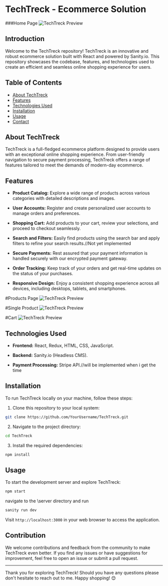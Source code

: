 # TechTreck - Ecommerce Solution

###Home Page
![TechTreck Preview](client/src/assets/techtreck.png)

## Introduction

Welcome to the TechTreck repository! TechTreck is an innovative and robust ecommerce solution built with React and powered by Sanity.io. This repository showcases the codebase, features, and technologies used to create an efficient and seamless online shopping experience for users.

## Table of Contents

- [About TechTreck](#about-techtreck)
- [Features](#features)
- [Technologies Used](#technologies-used)
- [Installation](#installation)
- [Usage](#usage)
- [Contact](#contact)

## About TechTreck

TechTreck is a full-fledged ecommerce platform designed to provide users with an exceptional online shopping experience. From user-friendly navigation to secure payment processing, TechTreck offers a range of features tailored to meet the demands of modern-day ecommerce.

## Features

- **Product Catalog:** Explore a wide range of products across various categories with detailed descriptions and images.

- **User Accounts:** Register and create personalized user accounts to manage orders and preferences.

- **Shopping Cart:** Add products to your cart, review your selections, and proceed to checkout seamlessly.

- **Search and Filters:** Easily find products using the search bar and apply filters to refine your search results.//Not yet implemented

- **Secure Payments:** Rest assured that your payment information is handled securely with our encrypted payment gateway.

- **Order Tracking:** Keep track of your orders and get real-time updates on the status of your purchases.

- **Responsive Design:** Enjoy a consistent shopping experience across all devices, including desktops, tablets, and smartphones.

#Products Page
![TechTreck Preview](client/src/assets/products.png)

#Single Product
![TechTreck Preview](client/src/assets/product.png)

#Cart
![TechTreck Preview](client/src/assets/Cart.png)

## Technologies Used

- **Frontend:** React, Redux, HTML, CSS, JavaScript.

- **Backend:** Sanity.io (Headless CMS).

- **Payment Processing:** Stripe API.//will be implemented when i get the time

## Installation

To run TechTreck locally on your machine, follow these steps:

1. Clone this repository to your local system:

```bash
git clone https://github.com/YourUsername/TechTreck.git
```

2. Navigate to the project directory:

```bash
cd TechTreck
```

3. Install the required dependencies:

```bash
npm install
```

## Usage

To start the development server and explore TechTreck:

```bash
npm start
```

navigate to the \server directory and run

```bash
sanity run dev
```

Visit `http://localhost:3000` in your web browser to access the application.

## Contribution

We welcome contributions and feedback from the community to make TechTreck even better. If you find any issues or have suggestions for improvement, feel free to open an issue or submit a pull request.

---

Thank you for exploring TechTreck! Should you have any questions please don't hesitate to reach out to me. Happy shopping! 😊
